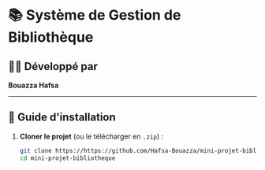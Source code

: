 # 📚 Système de Gestion de Bibliothèque

## 👩‍💻 Développé par
**Bouazza Hafsa**

---

## 🚀 Guide d'installation

1. **Cloner le projet** (ou le télécharger en `.zip`) :
   ```bash
   git clone https://https://github.com/Hafsa-Bouazza/mini-projet-bibliotheque.git
   cd mini-projet-bibliotheque

